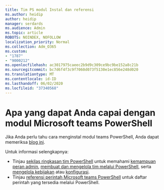 ```yaml
---
title: Tim PS modul Instal dan referensi
ms.author: heidip
author: heidip
manager: serdards
ms.audience: Admin
ms.topic: article
ROBOTS: NOINDEX, NOFOLLOW
localization_priority: Normal
ms.collection: Adm_O365
ms.custom:
- "1787"
- "9000212"
ms.openlocfilehash: ac3017975caeec2b9d9c309ce9bc9be152a8c21b
ms.sourcegitcommit: bc7d6f4f3c9f7060d073f5130e1ec856e248d020
ms.translationtype: MT
ms.contentlocale: id-ID
ms.lasthandoff: 06/02/2020
ms.locfileid: "37340568"
---
```

# <a name="what-you-can-accomplish-with-microsoft-teams-powershell-module"></a>Apa yang dapat Anda capai dengan modul Microsoft teams PowerShell

Jika Anda perlu tahu cara menginstal modul teams PowerShell, Anda dapat memeriksa [blog ini](https://blogs.technet.microsoft.com/skypehybridguy/2017/11/07/microsoft-teams-powershell-support/).

Untuk informasi selengkapnya:

- Tinjau [sekilas ringkasan tim PowerShell](https://docs.microsoft.com/MicrosoftTeams/teams-powershell-overview) untuk memahami [kemampuan peran admin](https://docs.microsoft.com/MicrosoftTeams/using-admin-roles), [membuat dan mengelola tim melalui PowerShell](https://docs.microsoft.com/MicrosoftTeams/teams-powershell-overview#creating-and-managing-teams-via-powershell), serta [mengelola kebijakan](https://docs.microsoft.com/MicrosoftTeams/teams-powershell-overview#managing-policies-via-powershell) atau [konfigurasi](https://docs.microsoft.com/MicrosoftTeams/teams-powershell-overview#managing-configurations-via-powershell). 
- Tinjau [referensi perintah Microsoft teams PowerShell](https://docs.microsoft.com/powershell/module/teams/?view=teams-ps) untuk daftar perintah yang tersedia melalui PowerShell. 
